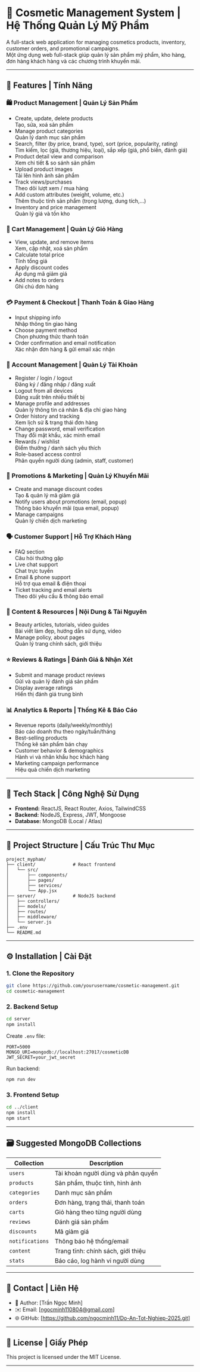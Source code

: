
# 💄 Cosmetic Management System | Hệ Thống Quản Lý Mỹ Phẩm

A full-stack web application for managing cosmetics products, inventory, customer orders, and promotional campaigns.  
Một ứng dụng web full-stack giúp quản lý sản phẩm mỹ phẩm, kho hàng, đơn hàng khách hàng và các chương trình khuyến mãi.

---

## 🚀 Features | Tính Năng

### 🛍️ Product Management | Quản Lý Sản Phẩm

- Create, update, delete products  
  Tạo, sửa, xoá sản phẩm
- Manage product categories  
  Quản lý danh mục sản phẩm
- Search, filter (by price, brand, type), sort (price, popularity, rating)  
  Tìm kiếm, lọc (giá, thương hiệu, loại), sắp xếp (giá, phổ biến, đánh giá)
- Product detail view and comparison  
  Xem chi tiết & so sánh sản phẩm
- Upload product images  
  Tải lên hình ảnh sản phẩm
- Track views/purchases  
  Theo dõi lượt xem / mua hàng
- Add custom attributes (weight, volume, etc.)  
  Thêm thuộc tính sản phẩm (trọng lượng, dung tích,…)
- Inventory and price management  
  Quản lý giá và tồn kho

### 🛒 Cart Management | Quản Lý Giỏ Hàng

- View, update, and remove items  
  Xem, cập nhật, xoá sản phẩm
- Calculate total price  
  Tính tổng giá
- Apply discount codes  
  Áp dụng mã giảm giá
- Add notes to orders  
  Ghi chú đơn hàng

### 💳 Payment & Checkout | Thanh Toán & Giao Hàng

- Input shipping info  
  Nhập thông tin giao hàng
- Choose payment method  
  Chọn phương thức thanh toán
- Order confirmation and email notification  
  Xác nhận đơn hàng & gửi email xác nhận

### 👤 Account Management | Quản Lý Tài Khoản

- Register / login / logout  
  Đăng ký / đăng nhập / đăng xuất
- Logout from all devices  
  Đăng xuất trên nhiều thiết bị
- Manage profile and addresses  
  Quản lý thông tin cá nhân & địa chỉ giao hàng
- Order history and tracking  
  Xem lịch sử & trạng thái đơn hàng
- Change password, email verification  
  Thay đổi mật khẩu, xác minh email
- Rewards / wishlist  
  Điểm thưởng / danh sách yêu thích
- Role-based access control  
  Phân quyền người dùng (admin, staff, customer)

### 🎁 Promotions & Marketing | Quản Lý Khuyến Mãi

- Create and manage discount codes  
  Tạo & quản lý mã giảm giá
- Notify users about promotions (email, popup)  
  Thông báo khuyến mãi (qua email, popup)
- Manage campaigns  
  Quản lý chiến dịch marketing

### 🗣️ Customer Support | Hỗ Trợ Khách Hàng

- FAQ section  
  Câu hỏi thường gặp
- Live chat support  
  Chat trực tuyến
- Email & phone support  
  Hỗ trợ qua email & điện thoại
- Ticket tracking and email alerts  
  Theo dõi yêu cầu & thông báo email

### 📖 Content & Resources | Nội Dung & Tài Nguyên

- Beauty articles, tutorials, video guides  
  Bài viết làm đẹp, hướng dẫn sử dụng, video
- Manage policy, about pages  
  Quản lý trang chính sách, giới thiệu

### ⭐ Reviews & Ratings | Đánh Giá & Nhận Xét

- Submit and manage product reviews  
  Gửi và quản lý đánh giá sản phẩm
- Display average ratings  
  Hiển thị đánh giá trung bình

### 📊 Analytics & Reports | Thống Kê & Báo Cáo

- Revenue reports (daily/weekly/monthly)  
  Báo cáo doanh thu theo ngày/tuần/tháng
- Best-selling products  
  Thống kê sản phẩm bán chạy
- Customer behavior & demographics  
  Hành vi và nhân khẩu học khách hàng
- Marketing campaign performance  
  Hiệu quả chiến dịch marketing

---

## 🧱 Tech Stack | Công Nghệ Sử Dụng

- **Frontend:** ReactJS, React Router, Axios, TailwindCSS  
- **Backend:** NodeJS, Express, JWT, Mongoose  
- **Database:** MongoDB (Local / Atlas)

---

## 📁 Project Structure | Cấu Trúc Thư Mục

```
project_mypham/
├── client/              # React frontend
│   └── src/
│       ├── components/
│       ├── pages/
│       ├── services/
│       └── App.jsx
├── server/              # NodeJS backend
│   ├── controllers/
│   ├── models/
│   ├── routes/
│   ├── middleware/
│   └── server.js
├── .env
└── README.md
```

---

## ⚙️ Installation | Cài Đặt

### 1. Clone the Repository

```bash
git clone https://github.com/yourusername/cosmetic-management.git
cd cosmetic-management
```

### 2. Backend Setup

```bash
cd server
npm install
```

Create `.env` file:

```env
PORT=5000
MONGO_URI=mongodb://localhost:27017/cosmeticDB
JWT_SECRET=your_jwt_secret
```

Run backend:

```bash
npm run dev
```

### 3. Frontend Setup

```bash
cd ../client
npm install
npm start
```

---

## 🗃️ Suggested MongoDB Collections

| Collection     | Description                          |
|----------------|--------------------------------------|
| `users`        | Tài khoản người dùng và phân quyền   |
| `products`     | Sản phẩm, thuộc tính, hình ảnh       |
| `categories`   | Danh mục sản phẩm                    |
| `orders`       | Đơn hàng, trạng thái, thanh toán     |
| `carts`        | Giỏ hàng theo từng người dùng        |
| `reviews`      | Đánh giá sản phẩm                    |
| `discounts`    | Mã giảm giá                          |
| `notifications`| Thông báo hệ thống/email             |
| `content`      | Trang tĩnh: chính sách, giới thiệu   |
| `stats`        | Báo cáo, log hành vi người dùng      |

---

## 📧 Contact | Liên Hệ

- 👤 Author: [Trần Ngọc Minh]  
- ✉️ Email: [ngocminh110804@gmail.com]  
- 🌐 GitHub: [https://github.com/ngocminh11/Do-An-Tot-Nghiep-2025.git]

---

## 📄 License | Giấy Phép

This project is licensed under the MIT License.

---
